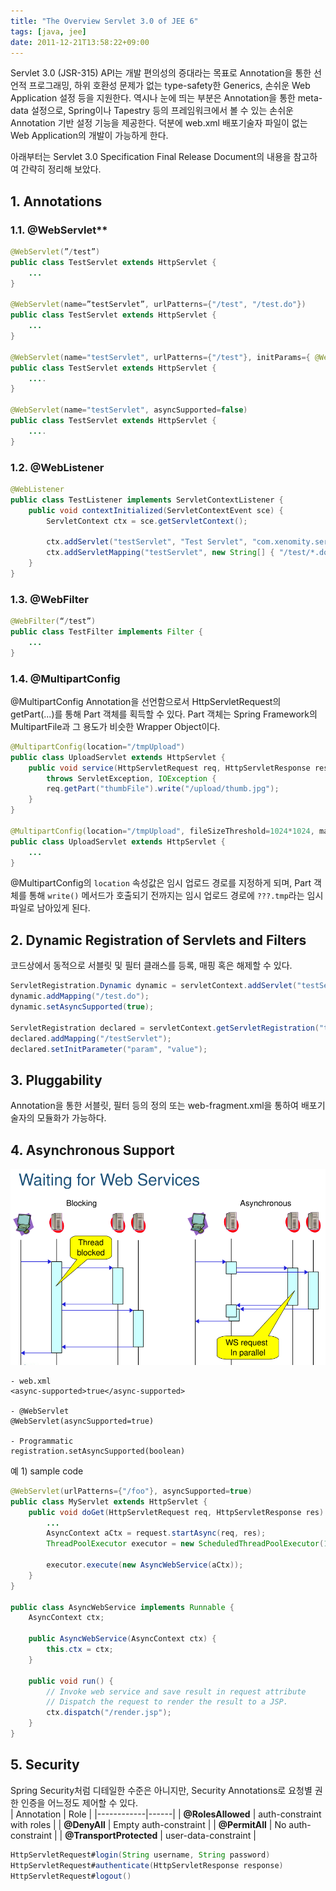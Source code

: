 ```yaml
---
title: "The Overview Servlet 3.0 of JEE 6"
tags: [java, jee]
date: 2011-12-21T13:58:22+09:00
---
```


Servlet 3.0 (JSR-315) API는 개발 편의성의 증대라는 목표로 Annotation을 통한 선언적 프로그래밍, 하위 호환성 문제가 없는 type-safety한 Generics, 손쉬운 Web Application 설정 등을 지원한다. 역시나 눈에 띄는 부분은 Annotation을 통한 meta-data 설정으로, Spring이나 Tapestry 등의 프레임워크에서 볼 수 있는 손쉬운 Annotation 기반 설정 기능을 제공한다. 덕분에 web.xml 배포기술자 파일이 없는 Web Application의 개발이 가능하게 한다.  
  
아래부터는 Servlet 3.0 Specification Final Release Document의 내용을 참고하여 간략히 정리해 보았다.

## 1. Annotations
### 1.1. @WebServlet**  
```java
@WebServlet(”/test”)
public class TestServlet extends HttpServlet {
    ...
}
 
@WebServlet(name=”testServlet”, urlPatterns={"/test", "/test.do"})
public class TestServlet extends HttpServlet {
    ...
}
 
@WebServlet(name="testServlet", urlPatterns={"/test"}, initParams={ @WebInitParam(name="author", value="xenomity") })
public class TestServlet extends HttpServlet {
    ....
}
 
@WebServlet(name="testServlet", asyncSupported=false)
public class TestServlet extends HttpServlet {
    ....
}
```
  
### 1.2. @WebListener
```java
@WebListener
public class TestListener implements ServletContextListener {
    public void contextInitialized(ServletContextEvent sce) {
        ServletContext ctx = sce.getServletContext();
 
        ctx.addServlet("testServlet", "Test Servlet", "com.xenomity.servlet.TestServlet", null, -1);
        ctx.addServletMapping("testServlet", new String[] { "/test/*.do" });
    }
}
```
  
### 1.3. @WebFilter
```java
@WebFilter(“/test”)
public class TestFilter implements Filter {
    ...
}
```
  
### 1.4. @MultipartConfig
@MultipartConfig Annotation을 선언함으로서 HttpServletRequest의 getPart(...)를 통해 Part 객체를 획득할 수 있다. Part 객체는 Spring Framework의 MultipartFile과 그 용도가 비슷한 Wrapper Object이다.  
  
```java
@MultipartConfig(location="/tmpUpload")
public class UploadServlet extends HttpServlet {
    public void service(HttpServletRequest req, HttpServletResponse resp)
        throws ServletException, IOException {
        req.getPart("thumbFile").write("/upload/thumb.jpg");
    }
}
 
@MultipartConfig(location="/tmpUpload", fileSizeThreshold=1024*1024, maxFileSize=1024*1024, maxRequestSize=1024*1024*5*5)
public class UploadServlet extends HttpServlet {
    ...
}
```

@MultipartConfig의 `location` 속성값은 임시 업로드 경로를 지정하게 되며, Part 객체를 통해 `write()` 메서드가 호출되기 전까지는 임시 업로드 경로에 `???.tmp`라는 임시파일로 남아있게 된다.  
  
  
## 2. Dynamic Registration of Servlets and Filters
코드상에서 동적으로 서블릿 및 필터 클래스를 등록, 매핑 혹은 해제할 수 있다.  

```java
ServletRegistration.Dynamic dynamic = servletContext.addServlet("testServlet", "com.xenomity.servlet.TestServlet");
dynamic.addMapping("/test.do");
dynamic.setAsyncSupported(true);
 
ServletRegistration declared = servletContext.getServletRegistration("testServlet");
declared.addMapping("/testServlet");
declared.setInitParameter("param", "value");
```


## 3. Pluggability
Annotation을 통한 서블릿, 필터 등의 정의 또는 web-fragment.xml을 통하여 배포기술자의 모듈화가 가능하다.  
  

## 4. Asynchronous Support
![async support](/assets/image/2011-12-21-201112231455.PNG)
  
```
- web.xml  
<async-supported>true</async-supported>
  
- @WebServlet  
@WebServlet(asyncSupported=true)
  
- Programmatic  
registration.setAsyncSupported(boolean)
```
  
예 1) sample code  
```java
@WebServlet(urlPatterns={"/foo"}, asyncSupported=true)
public class MyServlet extends HttpServlet {
    public void doGet(HttpServletRequest req, HttpServletResponse res) {
        ...
        AsyncContext aCtx = request.startAsync(req, res);
        ThreadPoolExecutor executor = new ScheduledThreadPoolExecutor(10);
          
        executor.execute(new AsyncWebService(aCtx));
    }
}
 
public class AsyncWebService implements Runnable {
    AsyncContext ctx;
     
    public AsyncWebService(AsyncContext ctx) {
        this.ctx = ctx;
    }
     
    public void run() {
        // Invoke web service and save result in request attribute
        // Dispatch the request to render the result to a JSP.
        ctx.dispatch("/render.jsp");
    }
}
```
  

## 5. Security
Spring Security처럼 디테일한 수준은 아니지만, Security Annotations로 요청별 권한 인증을 어느정도 제어할 수 있다.  
| Annotation | Role |
|------------|------|
| **@RolesAllowed** | auth-constraint with roles |
| **@DenyAll** | Empty auth-constraint |
| **@PermitAll** | No auth-constraint |
| **@TransportProtected** | user-data-constraint |
  
```java
HttpServletRequest#login(String username, String password)  
HttpServletRequest#authenticate(HttpServletResponse response)  
HttpServletRequest#logout()
```
  
